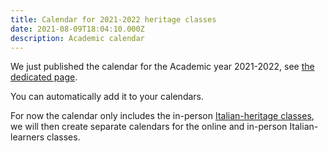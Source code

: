```yaml
---
title: Calendar for 2021-2022 heritage classes
date: 2021-08-09T18:04:10.000Z
description: Academic calendar
---
```


We just published the calendar for the Academic year 2021-2022, see [the dedicated page](/calendar).

You can automatically add it to your calendars.

For now the calendar only includes the in-person [Italian-heritage classes](/classes), we will then create separate calendars for the online and in-person Italian-learners classes. 
